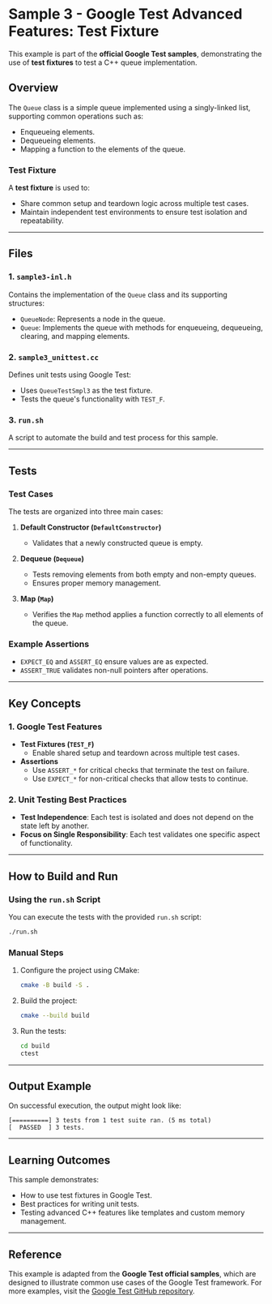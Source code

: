 # Sample 3 - Google Test Advanced Features: Test Fixture

This example is part of the **official Google Test samples**, demonstrating the use of **test fixtures** to test a C++ queue implementation.

## Overview

The `Queue` class is a simple queue implemented using a singly-linked list, supporting common operations such as:
- Enqueueing elements.
- Dequeueing elements.
- Mapping a function to the elements of the queue.

### Test Fixture

A **test fixture** is used to:
- Share common setup and teardown logic across multiple test cases.
- Maintain independent test environments to ensure test isolation and repeatability.

---

## Files

### 1. **`sample3-inl.h`**
Contains the implementation of the `Queue` class and its supporting structures:
- `QueueNode`: Represents a node in the queue.
- `Queue`: Implements the queue with methods for enqueueing, dequeueing, clearing, and mapping elements.

### 2. **`sample3_unittest.cc`**
Defines unit tests using Google Test:
- Uses `QueueTestSmpl3` as the test fixture.
- Tests the queue's functionality with `TEST_F`.

### 3. **`run.sh`**
A script to automate the build and test process for this sample.

---

## Tests

### Test Cases
The tests are organized into three main cases:

1. **Default Constructor (`DefaultConstructor`)**
   - Validates that a newly constructed queue is empty.

2. **Dequeue (`Dequeue`)**
   - Tests removing elements from both empty and non-empty queues.
   - Ensures proper memory management.

3. **Map (`Map`)**
   - Verifies the `Map` method applies a function correctly to all elements of the queue.

### Example Assertions
- `EXPECT_EQ` and `ASSERT_EQ` ensure values are as expected.
- `ASSERT_TRUE` validates non-null pointers after operations.

---

## Key Concepts

### 1. Google Test Features
- **Test Fixtures (`TEST_F`)**
  - Enable shared setup and teardown across multiple test cases.
- **Assertions**
  - Use `ASSERT_*` for critical checks that terminate the test on failure.
  - Use `EXPECT_*` for non-critical checks that allow tests to continue.

### 2. Unit Testing Best Practices
- **Test Independence**: Each test is isolated and does not depend on the state left by another.
- **Focus on Single Responsibility**: Each test validates one specific aspect of functionality.

---

## How to Build and Run

### Using the `run.sh` Script
You can execute the tests with the provided `run.sh` script:
```bash
./run.sh
```

### Manual Steps
1. Configure the project using CMake:
   ```bash
   cmake -B build -S .
   ```
2. Build the project:
   ```bash
   cmake --build build
   ```
3. Run the tests:
   ```bash
   cd build
   ctest
   ```

---

## Output Example

On successful execution, the output might look like:
```
[==========] 3 tests from 1 test suite ran. (5 ms total)
[  PASSED  ] 3 tests.
```

---

## Learning Outcomes

This sample demonstrates:
- How to use test fixtures in Google Test.
- Best practices for writing unit tests.
- Testing advanced C++ features like templates and custom memory management.

---

## Reference

This example is adapted from the **Google Test official samples**, which are designed to illustrate common use cases of the Google Test framework. For more examples, visit the [Google Test GitHub repository](https://github.com/google/googletest/tree/main/googletest/samples).
